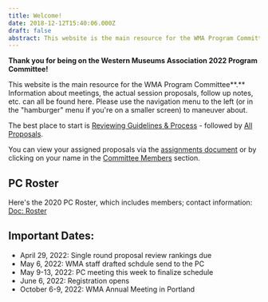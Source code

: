 ```yaml
---
title: Welcome!
date: 2018-12-12T15:40:06.000Z
draft: false
abstract: This website is the main resource for the WMA Program Committee.
---
```

**Thank you for being on the Western Museums Association 2022 Program Committee!** 

This website is the main resource for the WMA Program Committee**.** Information about meetings, the actual session proposals, follow up notes, etc. can all be found here. Please use the navigation menu to the left (or in the "hamburger" menu if you're on a smaller screen) to maneuver about.

The best place to start is [Reviewing Guidelines & Process](https://pc.westmuse.org/pc-materials/) - followed by [All Proposals](/proposals/).

You can view your assigned proposals via the [assignments document](https://pc.westmuse.org/files/WMA2020_round1_pc_assignments_final.xlsx) or by clicking on your name in the [Committee Members](/pc-members/) section.

## PC Roster

Here's the 2020 PC Roster, which includes members; contact information:
[Doc: Roster](https://pc.westmuse.org/files/wma2020-pc-roster.xlsx)

## Important Dates:

* April 29, 2022: Single round proposal review rankings due
* May 6, 2022: WMA staff drafted schdule send to the PC
* May 9-13, 2022: PC meeting this week to finalize schedule
* June 6, 2022: Registration opens
* October 6-9, 2022: WMA Annual Meeting in Portland